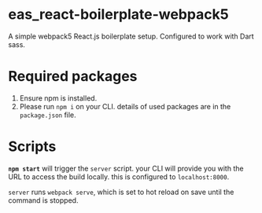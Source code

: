 # eas_react-boilerplate-webpack5
A simple webpack5 React.js boilerplate setup. Configured to work with Dart sass.

# Required packages
1) Ensure npm is installed.
2) Please run ```npm i``` on your CLI. details of used packages are in the ```package.json``` file.

# Scripts
**```npm start```** will trigger the ```server``` script. your CLI will provide you with the URL to access the build locally. this is configured to ```localhost:8000```.

```server``` runs ```webpack serve```, which is set to hot reload on save until the command is stopped.
